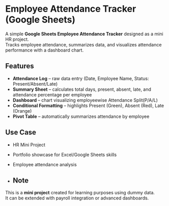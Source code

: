 # Employee Attendance Tracker (Google Sheets)

A simple **Google Sheets Employee Attendance Tracker** designed as a mini HR project.  
Tracks employee attendance, summarizes data, and visualizes attendance performance with a dashboard chart.

## Features
- **Attendance Log** – raw data entry (Date, Employee Name, Status: Present/Absent/Late)
- **Summary Sheet** – calculates total days, present, absent, late, and attendance percentage per employee
- **Dashboard** – chart visualizing employeewise Attendance Split(P/A/L)
- **Conditional Formatting** – highlights Present (Green), Absent (Red), Late (Orange)
- **Pivot Table** – automatically summarizes attendance by employee

 ## Use Case
- HR Mini Project  
- Portfolio showcase for Excel/Google Sheets skills  
- Employee attendance analysis

- ##  Note
This is a **mini project** created for learning purposes using dummy data.  
It can be extended with payroll integration or advanced dashboards.
